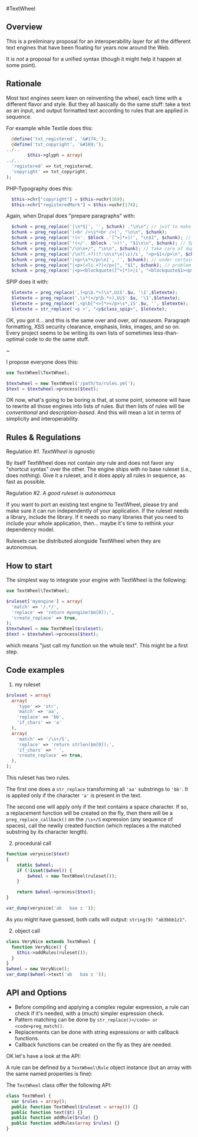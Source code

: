 #TextWheel

## Overview

This is a preliminary proposal for an interoperability layer for all the different text engines that have been floating for years now around the Web.

It is *not* a proposal for a unified syntax (though it might help it happen at some point).

## Rationale

Most text engines seem keen on reinventing the wheel, each time with a different flavor and style. But they all basically do the same stuff: take a text as an input, and output formatted text according to rules that are applied in sequence.

For example while Textile does this:
```php
  @define('txt_registered', '&#174;');
  @define('txt_copyright', '&#169;');
../..
        $this->glyph = array(
../..
  'registered' => txt_registered,
  'copyright' => txt_copyright,
);
```

PHP-Typography does this:
```php
  $this->chr["copyright"] = $this->uchr(169);
  $this->chr["registeredMark"] = $this->uchr(174);
```

Again, when Drupal does "prepare paragraphs" with:
```php
  $chunk = preg_replace('|\n*$|', '', $chunk) ."\n\n"; // just to make things a little easier, pad the end
  $chunk = preg_replace('|<br />\s*<br />|', "\n\n", $chunk);
  $chunk = preg_replace('!(<'. $block .'[^>]*>)!', "\n$1", $chunk); // Space things out a little
  $chunk = preg_replace('!(</'. $block .'>)!', "$1\n\n", $chunk); // Space things out a little
  $chunk = preg_replace("/\n\n+/", "\n\n", $chunk); // take care of duplicates
  $chunk = preg_replace('/\n?(.+?)(?:\n\s*\n|\z)/s', "<p>$1</p>\n", $chunk); // make paragraphs, including one at the end
  $chunk = preg_replace('|<p>\s*</p>\n|', '', $chunk); // under certain strange conditions it could create a P of entirely whitespace
  $chunk = preg_replace("|<p>(<li.+?)</p>|", "$1", $chunk); // problem with nested lists
  $chunk = preg_replace('|<p><blockquote([^>]*)>|i', "<blockquote$1><p>", $chunk);
```

SPIP does it with:
```php
  $letexte = preg_replace(',(<p\b.*>)\s*,UiS'.$u, '\1',$letexte);
  $letexte = preg_replace(',\s*(</p\b.*>),UiS'.$u, '\1',$letexte);
  $letexte = preg_replace(',<p\b[^<>]*></p>\s*,iS'.$u, '', $letexte);
  $letexte = str_replace('<p >', "<p$class_spip>", $letexte);
```

OK, you got it... and this is the same over and over, _ad nauseam._ Paragraph formatting, XSS security clearance, emphasis, links, images, and so on. Every project seems to be writing its own lists of sometimes less-than-optimal code to do the same stuff.

~

I propose everyone does this:

```php
use TextWheel\TextWheel;

$textwheel = new TextWheel('/path/to/rules.yml');
$text = $textwheel->process($text);
```

OK now, what's going to be boring is that, at some point, someone will have to rewrite all those engines into lists of rules. But then lists of rules will be _conventional_ and _description-based_. And this will mean a lot in terms of simplicity and interoperability.

## Rules & Regulations

Regulation *#1. TextWheel is agnostic*

By itself TextWheel does not contain _any_ rule and does not favor any "shortcut syntax" over the other. The engine ships with no base ruleset (i.e., does nothing). Give it a ruleset, and it does apply all rules in sequence, as fast as possible.

Regulation *#2. A good ruleset is autonomous*

If you want to port an existing text engine to TextWheel, please try and make sure it can run independently of your application. If the ruleset needs a library, include the library. If it needs so many libraries that you need to include your whole application, then... maybe it's time to rethink your dependency model.

Rulesets can be distributed alongside TextWheel when they are autonomous.

## How to start

The simplest way to integrate your engine with TextWheel is the following:
```php
use TextWheel\TextWheel;

$ruleset['myengine'] = array(
  'match' => '/.*/',
  'replace' => 'return myengine($m[0]);',
  'create_replace' => true,
);
$textwheel = new TextWheel($ruleset);
$text = $textwheel->process($text);
```

which means "just call my function on the whole text". This might be a first step.

## Code examples

1. my ruleset

```php
$ruleset = array(
  array(
    'type' => 'str',
    'match' => 'aa',
    'replace' => 'bb',
    'if_chars' => 'a'
  ),
  array(
    'match' => '/\s+/S',
    'replace' => 'return strlen($m[0]);',
    'if_chars' => ' ',
    'create_replace' => true,
  ),
);
```

This ruleset has two rules.

The first one does a `str_replace` transforming all `'aa'` substrings to `'bb'`. It is applied only if the character `'a'` is present in the text.

The second one will apply only if the text contains a space character. If so, a replacement function will be created on the fly, then there will be a ``preg_replace_callback()`` on the `/\s+/S` expression (any sequence of spaces), call the newliy created function (which replaces a the matched substring by its character length).

2. procedural call

```php
function verynice($text)
{
    static $wheel;
    if (!isset($wheel)) {
        $wheel = new TextWheel(ruleset());
    }

    return $wheel->process($text);
}

var_dump(verynice('ab   baa z '));
```

As you might have guessed, both calls will output: `string(9) "ab3bbb1z1"`.

2. object call

```php
class VeryNice extends TextWheel {
  function VeryNice() {
    $this->addRules(ruleset());
  }
}
$wheel = new VeryNice();
var_dump($wheel->text('ab   baa z '));
```

## API and Options

- Before compiling and applying a complex regular expression, a rule can check if it's needed, with a (much) simpler expression check.
- Pattern matching can be done by ``str_replace()</code> or <code>preg_match()``.
-  Replacements can be done with string expressions or with callback functions.
- Callback functions can be created on the fly as they are needed.

OK let's have a look at the API:

A rule can be defined by a `TextWheel\Rule` object instance (but an array with the same named properties is fine):

The `TextWheel` class offer the following API:

```php
class TextWheel {
  var $rules = array();
  public function TextWheel($ruleset = array()) {}
  public function text($t) {}
  public function addRule($rule) {}
  public function addRules(array $rules) {}
}
```
